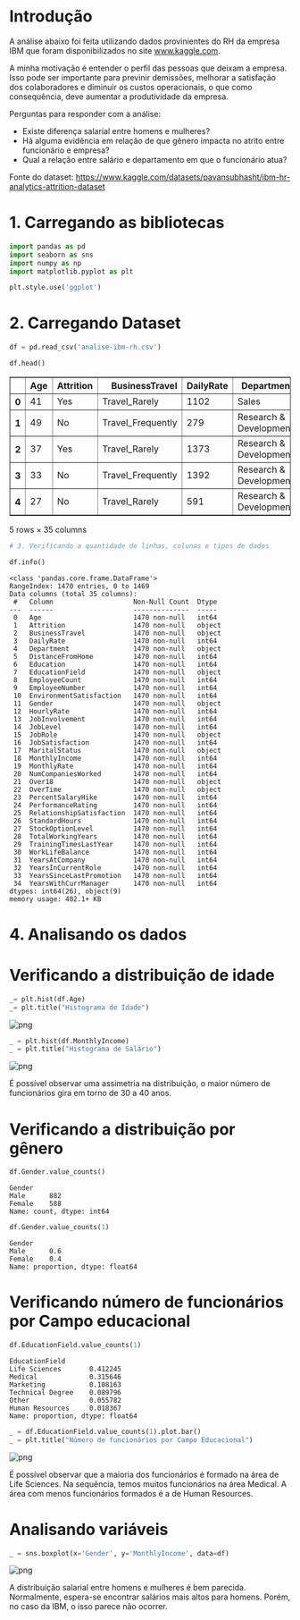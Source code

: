 # Introdução

A análise abaixo foi feita utilizando dados provinientes do RH da empresa IBM que foram disponibilizados no site www.kaggle.com.

A minha motivação é entender o perfil das pessoas que deixam a empresa. Isso pode ser importante para previnir demissões, melhorar a satisfação dos colaboradores e diminuir os custos operacionais, o que como consequência, deve aumentar a produtividade da empresa.

Perguntas para responder com a análise:
- Existe diferença salarial entre homens e mulheres?
- Há alguma evidência em relação de que gênero impacta no atrito entre funcionário e empresa?
- Qual a relação entre salário e departamento em que o funcionário atua?

Fonte do dataset:
https://www.kaggle.com/datasets/pavansubhasht/ibm-hr-analytics-attrition-dataset

# 1. Carregando as bibliotecas


```python
import pandas as pd
import seaborn as sns
import numpy as np
import matplotlib.pyplot as plt

plt.style.use('ggplot')
```

# 2. Carregando Dataset


```python
df = pd.read_csv('analise-ibm-rh.csv')
```


```python
df.head()
```




<div>
<style scoped>
    .dataframe tbody tr th:only-of-type {
        vertical-align: middle;
    }

    .dataframe tbody tr th {
        vertical-align: top;
    }

    .dataframe thead th {
        text-align: right;
    }
</style>
<table border="1" class="dataframe">
  <thead>
    <tr style="text-align: right;">
      <th></th>
      <th>Age</th>
      <th>Attrition</th>
      <th>BusinessTravel</th>
      <th>DailyRate</th>
      <th>Department</th>
      <th>DistanceFromHome</th>
      <th>Education</th>
      <th>EducationField</th>
      <th>EmployeeCount</th>
      <th>EmployeeNumber</th>
      <th>...</th>
      <th>RelationshipSatisfaction</th>
      <th>StandardHours</th>
      <th>StockOptionLevel</th>
      <th>TotalWorkingYears</th>
      <th>TrainingTimesLastYear</th>
      <th>WorkLifeBalance</th>
      <th>YearsAtCompany</th>
      <th>YearsInCurrentRole</th>
      <th>YearsSinceLastPromotion</th>
      <th>YearsWithCurrManager</th>
    </tr>
  </thead>
  <tbody>
    <tr>
      <th>0</th>
      <td>41</td>
      <td>Yes</td>
      <td>Travel_Rarely</td>
      <td>1102</td>
      <td>Sales</td>
      <td>1</td>
      <td>2</td>
      <td>Life Sciences</td>
      <td>1</td>
      <td>1</td>
      <td>...</td>
      <td>1</td>
      <td>80</td>
      <td>0</td>
      <td>8</td>
      <td>0</td>
      <td>1</td>
      <td>6</td>
      <td>4</td>
      <td>0</td>
      <td>5</td>
    </tr>
    <tr>
      <th>1</th>
      <td>49</td>
      <td>No</td>
      <td>Travel_Frequently</td>
      <td>279</td>
      <td>Research &amp; Development</td>
      <td>8</td>
      <td>1</td>
      <td>Life Sciences</td>
      <td>1</td>
      <td>2</td>
      <td>...</td>
      <td>4</td>
      <td>80</td>
      <td>1</td>
      <td>10</td>
      <td>3</td>
      <td>3</td>
      <td>10</td>
      <td>7</td>
      <td>1</td>
      <td>7</td>
    </tr>
    <tr>
      <th>2</th>
      <td>37</td>
      <td>Yes</td>
      <td>Travel_Rarely</td>
      <td>1373</td>
      <td>Research &amp; Development</td>
      <td>2</td>
      <td>2</td>
      <td>Other</td>
      <td>1</td>
      <td>4</td>
      <td>...</td>
      <td>2</td>
      <td>80</td>
      <td>0</td>
      <td>7</td>
      <td>3</td>
      <td>3</td>
      <td>0</td>
      <td>0</td>
      <td>0</td>
      <td>0</td>
    </tr>
    <tr>
      <th>3</th>
      <td>33</td>
      <td>No</td>
      <td>Travel_Frequently</td>
      <td>1392</td>
      <td>Research &amp; Development</td>
      <td>3</td>
      <td>4</td>
      <td>Life Sciences</td>
      <td>1</td>
      <td>5</td>
      <td>...</td>
      <td>3</td>
      <td>80</td>
      <td>0</td>
      <td>8</td>
      <td>3</td>
      <td>3</td>
      <td>8</td>
      <td>7</td>
      <td>3</td>
      <td>0</td>
    </tr>
    <tr>
      <th>4</th>
      <td>27</td>
      <td>No</td>
      <td>Travel_Rarely</td>
      <td>591</td>
      <td>Research &amp; Development</td>
      <td>2</td>
      <td>1</td>
      <td>Medical</td>
      <td>1</td>
      <td>7</td>
      <td>...</td>
      <td>4</td>
      <td>80</td>
      <td>1</td>
      <td>6</td>
      <td>3</td>
      <td>3</td>
      <td>2</td>
      <td>2</td>
      <td>2</td>
      <td>2</td>
    </tr>
  </tbody>
</table>
<p>5 rows × 35 columns</p>
</div>




```python
# 3. Verificando a quantidade de linhas, colunas e tipos de dados
```


```python
df.info()
```

    <class 'pandas.core.frame.DataFrame'>
    RangeIndex: 1470 entries, 0 to 1469
    Data columns (total 35 columns):
     #   Column                    Non-Null Count  Dtype 
    ---  ------                    --------------  ----- 
     0   Age                       1470 non-null   int64 
     1   Attrition                 1470 non-null   object
     2   BusinessTravel            1470 non-null   object
     3   DailyRate                 1470 non-null   int64 
     4   Department                1470 non-null   object
     5   DistanceFromHome          1470 non-null   int64 
     6   Education                 1470 non-null   int64 
     7   EducationField            1470 non-null   object
     8   EmployeeCount             1470 non-null   int64 
     9   EmployeeNumber            1470 non-null   int64 
     10  EnvironmentSatisfaction   1470 non-null   int64 
     11  Gender                    1470 non-null   object
     12  HourlyRate                1470 non-null   int64 
     13  JobInvolvement            1470 non-null   int64 
     14  JobLevel                  1470 non-null   int64 
     15  JobRole                   1470 non-null   object
     16  JobSatisfaction           1470 non-null   int64 
     17  MaritalStatus             1470 non-null   object
     18  MonthlyIncome             1470 non-null   int64 
     19  MonthlyRate               1470 non-null   int64 
     20  NumCompaniesWorked        1470 non-null   int64 
     21  Over18                    1470 non-null   object
     22  OverTime                  1470 non-null   object
     23  PercentSalaryHike         1470 non-null   int64 
     24  PerformanceRating         1470 non-null   int64 
     25  RelationshipSatisfaction  1470 non-null   int64 
     26  StandardHours             1470 non-null   int64 
     27  StockOptionLevel          1470 non-null   int64 
     28  TotalWorkingYears         1470 non-null   int64 
     29  TrainingTimesLastYear     1470 non-null   int64 
     30  WorkLifeBalance           1470 non-null   int64 
     31  YearsAtCompany            1470 non-null   int64 
     32  YearsInCurrentRole        1470 non-null   int64 
     33  YearsSinceLastPromotion   1470 non-null   int64 
     34  YearsWithCurrManager      1470 non-null   int64 
    dtypes: int64(26), object(9)
    memory usage: 402.1+ KB
    

# 4. Analisando os dados

# Verificando a distribuição de idade


```python
_= plt.hist(df.Age)
_= plt.title("Histograma de Idade")
```


    
![png](output_10_0.png)
    



```python
_ = plt.hist(df.MonthlyIncome)
_ = plt.title("Histograma de Salário")
```


    
![png](output_11_0.png)
    


É possível observar uma assimetria na distribuição, o maior número de funcionários gira em torno de 30 a 40 anos. 

# Verificando a distribuição por gênero


```python
df.Gender.value_counts()
```




    Gender
    Male      882
    Female    588
    Name: count, dtype: int64




```python
df.Gender.value_counts(1)
```




    Gender
    Male      0.6
    Female    0.4
    Name: proportion, dtype: float64



# Verificando número de funcionários por Campo educacional


```python
df.EducationField.value_counts(1)
```




    EducationField
    Life Sciences       0.412245
    Medical             0.315646
    Marketing           0.108163
    Technical Degree    0.089796
    Other               0.055782
    Human Resources     0.018367
    Name: proportion, dtype: float64




```python
_ = df.EducationField.value_counts(1).plot.bar()
_ = plt.title("Número de funcionários por Campo Educacional") 
```


    
![png](output_18_0.png)
    

É possível observar que a maioria dos funcionários é formado na área de Life Sciences. Na sequência, temos muitos funcionários na área Medical. A área com menos funcionários formados é a de Human Resources. 
# Analisando variáveis


```python
_ = sns.boxplot(x='Gender', y='MonthlyIncome', data=df)
```


    
![png](output_21_0.png)
    


A distribuição salarial entre homens e mulheres é bem parecida. Normalmente, espera-se encontrar salários mais altos para homens. Porém, no caso da IBM, o isso parece não ocorrer.
